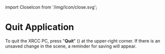 import CloseIcon from '/img/Icon/close.svg';

# Quit Application

To quit the XRCC PC, press \"**Quit**" (<CloseIcon className="XRCCIcon"/>) at the upper-right corner. If there is an unsaved change in the scene, a reminder for saving will appear.